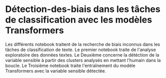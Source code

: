 # Détection-des-biais dans les tâches de classification avec les modèles Transformers
Les différents notebook traitent de la recherche de biais inconnus dans les tâches de classification de texte.
Le premier notebook traite de l'analyse exploratoire des données textes.
Le Deuxième concerne la détéction de la variable sensible à partir des clusters analysés en mettant l'humain dans la boucle.
Le Troisième notebook traite l'entraînement du modèle Transformers avec la variable sensible détectée.
